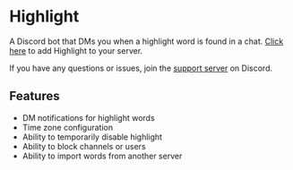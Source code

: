 # Highlight
A Discord bot that DMs you when a highlight word is found in a chat.
[Click here](https://discord.com/oauth2/authorize?client_id=730101972103069795&scope=bot&permissions=8192) to add Highlight to your server.

If you have any questions or issues, join the [support server](https://discord.gg/eHxvStNJb7) on Discord.

## Features
- DM notifications for highlight words
- Time zone configuration
- Ability to temporarily disable highlight
- Ability to block channels or users
- Ability to import words from another server
